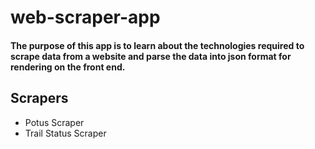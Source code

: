 # web-scraper-app

#### The purpose of this app is to learn about the technologies required to scrape data from a website and parse the data into json format for rendering on the front end.

## Scrapers
- Potus Scraper
- Trail Status Scraper

